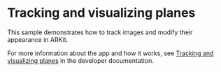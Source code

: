 # Tracking and visualizing planes

 This sample demonstrates how to track images and modify their appearance in ARKit.

For more information about the app and how it works, see
[Tracking and visualizing planes](https://developer.apple.com/documentation/arkit/tracking_and_visualizing_planes) in the developer documentation.
